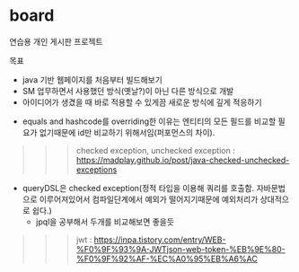 # board
연습용 개인 게시판 프로젝트

목표
- java 기반 웹페이지를 처음부터 빌드해보기
- SM 업무하면서 사용했던 방식(옛날?)이 아닌 다른 방식으로 개발
- 아이디어가 생겼을 때 바로 적용할 수 있게끔 새로운 방식에 깊게 적응하기




* equals and hashcode를 overriding한 이유는 엔티티의 모든 필드를 비교할 필요가 없기때문에 id만 비교하기 위해서임(퍼포먼스의 차이).


>>>checked exception, unchecked exception : https://madplay.github.io/post/java-checked-unchecked-exceptions
- queryDSL은 checked exception(정적 타입을 이용해 쿼리를 호출함. 자바문법으로 이루어져있어서 컴파일단계에서 예외가 떨어지기때문에 예외처리가 상대적으로 쉽다.)
  - jpql을 공부해서 두개를 비교해보면 좋을듯

>>>jwt : https://inpa.tistory.com/entry/WEB-%F0%9F%93%9A-JWTjson-web-token-%EB%9E%80-%F0%9F%92%AF-%EC%A0%95%EB%A6%AC
